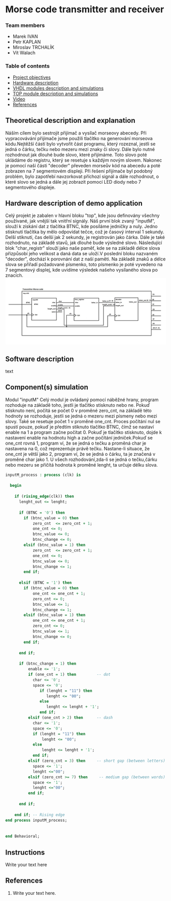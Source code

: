 # Morse code transmitter and receiver

### Team members

* Marek IVAN 
* Petr KAPLAN 
* Miroslav TRCHALÍK 
* Vít Walach 

### Table of contents

* [Project objectives](#objectives)
* [Hardware description](#hardware)
* [VHDL modules description and simulations](#modules)
* [TOP module description and simulations](#top)
* [Video](#video)
* [References](#references)

<a name="objectives"></a>

## Theoretical description and explanation

Náším cílem bylo sestrojit přijímač a vysílač morseovy abecedy. Při vypracovávání přijímače jsme použili tlačítko na generování morseova kódu.Nejtěžší částí bylo vytvořit část programu, který rozeznal, jestli se jedná o čárku, tečku nebo mezeru mezi znaky či slovy. Dále bylo nutné rozhodnout jak dlouhé bude slovo, které přijímáme. Toto slovo poté ukládáme do registru, který se resetuje s každým novým slovem. Nakonec je pomocí naší části "decoder" převeden morseův kód na abecedu a poté zobrazen na 7 segmentovém displeji. Při řešení přijímače byl podobný problém, bylo zapotřebí navzorkovat příchozí signál a dále rozhodnout, o které slovo se jedná a dále jej zobrazit pomocí LED diody nebo 7 segmentového displeje.

<a name="hardware"></a>

## Hardware description of demo application
Celý projekt je zabalen v hlavní bloku "top", kde jsou definovány všechny používané, jak vnější tak vnitřní signály. Náš první blok zvaný "inputM", slouží k získání dat z tlačítka BTNC, kde posíláme jedničky a nuly. Jedno stisknutí tlačítka by mělo odpovídat tečce, což je časový interval 1 sekundy. Delší stiknutí, čas delší jak 2 sekundy, je registrován jako čárka. Dále je také rozhodnuto, na základě stavů, jak dlouhé bude výsledné slovo. Následující blok "char_registr" slouží jako naše paměť, kde se na základě délce slova přizpůsobí jeho velikost a daná data se uloží.V poslední bloku nazvaném "decoder", dochází k porovnání dat z naší paměti. Na základě znaků a délce slova se přiřadí požadované písmenko, toto písmenko je poté vyvedeno na 7 segmentový displej, kde uvidíme výsledek našeho vysílaného slova po znacích.
![alt text](https://github.com/marek8l/DE1-projekt/blob/main/de1.jpg)

<a name="modules"></a>

## Software description

text
<a name="top"></a>

## Component(s) simulation

Modul "inputM"
Celý modul je ovládaný pomocí náběžné hrany, program rozhoduje na základě toho, jestli je tlačítko stisknuto nebo ne. Pokuď stisknuto není, počítá se počet 0 v proměné zero_cnt, na základě této hodnoty se rozhoduje, jestli se jedná o mezeru mezi písmeny nebo mezi slovy. Také se resetuje počet 1 v proměné one_cnt. Proces počítání nul se spustí pouze, pokuď je předtím stiknuto tlačítko BTNC, čímž se nastaví enable na 1 a program začne počítat 0. Pokuď je tlačítko stisknuto, dojde k nastavení enable na hodnotu high a začne počítání jedniček.Pokuď se one_cnt rovná 1, program ví, že se jedná o tečku a  proměná char je nastavena na 0, což reprezentuje právě tečku. Nastane-li situace, že one_cnt je větší jako 2, program ví, že se jedná o čárku, ta je značená v proměné char jako 1. U všech rozhodování,zda-li se jedná o tečku,čárku nebo mezeru se přičítá hodnota k proměné lenght, ta určuje délku slova.   
```vhdl
inputM_process : process (clk) is

  begin

    if (rising_edge(clk)) then
      lenght_out <= lenght;
      
      if (BTNC = '0') then    
        if (btnc_value = 0) then 
            zero_cnt  <= zero_cnt + 1;
            one_cnt <= 0;
            btnc_value <= 0;
            btnc_change <= 0;
        elsif (btnc_value = 1) then
            zero_cnt  <= zero_cnt + 1;
            one_cnt <= 0;
            btnc_value <= 0;
            btnc_change <= 1;
        end if;
            
      elsif (BTNC = '1') then
        if (btnc_value = 0) then
            one_cnt <= one_cnt + 1;
            zero_cnt <= 0;
            btnc_value <= 1;
            btnc_change <= 1;
        elsif (btnc_value = 1) then
            one_cnt <= one_cnt + 1;
            zero_cnt <= 0;
            btnc_value <= 1;
            btnc_change <= 0;
        end if;
            
      end if;
      
      if (btnc_change = 1) then
          enable <= '1'; 
          if (one_cnt = 1) then         -- dot
            char <= '0';
            space <= '0';
	           if (lenght = "11") then
		          lenght <= "00";
	           else
		          lenght <= lenght + '1';
	           end if;
          elsif (one_cnt > 2) then      -- dash
            char <= '1';
            space <= '0';
            if (lenght = "11") then
                lenght <= "00";
            else
                lenght <= lenght + '1';
            end if;
          elsif (zero_cnt = 3) then     -- short gap (between letters)
            space <= '1';
	        lenght <="00";
          elsif (zero_cnt >= 7) then     -- medium gap (between words)
            space <= '1';
	        lenght <="00";
          end if;
              
      end if;
      
    end if; -- Rising edge
end process inputM_process;


end Behavioral;
```

<a name="video"></a>

## Instructions

Write your text here

<a name="references"></a>

## References

1. Write your text here.
